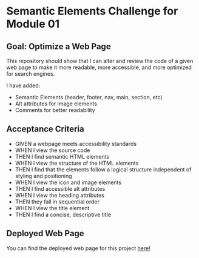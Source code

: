 # Semantic Elements Challenge for Module 01

## Goal: Optimize a Web Page
This repository should show that I can alter and review the code of a given web page to make it more readable, more accessible, and more optimized for search engines.

I have added:
- Semantic Elements (header, footer, nav, main, section, etc)
- Alt attributes for image elements
- Comments for better readability

## Acceptance Criteria
- GIVEN a webpage meets accessibility standards
- WHEN I view the source code
- THEN I find semantic HTML elements
- WHEN I view the structure of the HTML elements
- THEN I find that the elements follow a logical structure independent of styling and positioning
- WHEN I view the icon and image elements
- THEN I find accessible alt attributes
- WHEN I view the heading attributes
- THEN they fall in sequential order
- WHEN I view the title element
- THEN I find a concise, descriptive title

## Deployed Web Page
You can find the deployed web page for this project [here!](https://deceitfuldragon.github.io/semantic-elements-m1/)